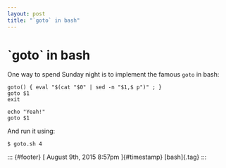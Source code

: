 ```yaml
---
layout: post
title: "`goto` in bash"
---
```



\`goto\` in bash
================

One way to spend Sunday night is to implement the famous `goto` in bash:

    goto() { eval "$(cat "$0" | sed -n "$1,$ p")" ; }
    goto $1
    exit

    echo "Yeah!"
    goto $1

And run it using:

    $ goto.sh 4

::: {#footer}
[ August 9th, 2015 8:57pm ]{#timestamp} [bash]{.tag}
:::
